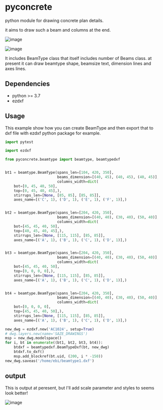 # pyconcrete
python module for drawing concrete plan details.

it aims to draw such a beam and columns at the end.

![image](https://user-images.githubusercontent.com/8196112/55085621-97acb100-50c4-11e9-91e6-7afcf2d7dbbc.png)

![image](https://user-images.githubusercontent.com/8196112/55085845-f70ac100-50c4-11e9-98c4-05240751b4d5.png)


It includes BeamType class that itself includes number of Beams class.
at present it can draw beamtype shape, beamsize text, dimension lines and axes lines.

## Dependencies
- python >= 3.7
- ezdxf

## Usage

This example show how you can create BeamType and then export that to dxf file
with ezdxf python package for example.

```python
import pytest

import ezdxf

from pyconcrete.beamtype import beamtype, beamtypedxf


bt1 = beamtype.BeamType(spans_len=[104, 420, 350],
                        beams_dimension=[(40, 45), (40, 45), (40, 45)],
                        columns_width=dict(
    bot=[0, 45, 40, 50],
    top=[0, 45, 40, 45],),
    stirrups_len=[None, [85, 85], [85, 85]],
    axes_name=[('C', 1), ('D', 1), ('E', 1), ('F', 1)],)


bt2 = beamtype.BeamType(spans_len=[204, 420, 350],
                        beams_dimension=[(40, 40), (30, 40), (50, 40)],
                        columns_width=dict(
    bot=[45, 45, 40, 50],
    top=[40, 45, 40, 45],),
    stirrups_len=[None, [115, 115], [85, 85]],
    axes_name=[('A', 1), ('B', 1), ('C', 1), ('D', 1)],)


bt3 = beamtype.BeamType(spans_len=[204, 420, 350],
                        beams_dimension=[(40, 40), (30, 40), (50, 40)],
                        columns_width=dict(
    bot=[45, 45, 40, 50],
    top=[0, 0, 0, 0],),
    stirrups_len=[None, [115, 115], [85, 85]],
    axes_name=[('A', 1), ('B', 1), ('C', 1), ('D', 1)],)


bt4 = beamtype.BeamType(spans_len=[204, 420, 350],
                        beams_dimension=[(40, 40), (30, 40), (50, 40)],
                        columns_width=dict(
    bot=[0, 0, 0, 0],
    top=[45, 45, 40, 50],),
    stirrups_len=[None, [115, 115], [85, 85]],
    axes_name=[('A', 1), ('B', 1), ('C', 1), ('D', 1)],)

new_dwg = ezdxf.new('AC1024', setup=True)
# dwg.layers.new(name='SAZE_DRAWINGS')
msp = new_dwg.modelspace()
for i, bt in enumerate((bt1, bt2, bt3, bt4)):
    btdxf = beamtypedxf.BeamTypeDxf(bt, new_dwg)
    btdxf.to_dxf()
    msp.add_blockref(bt.uid, (200, i * -150))
new_dwg.saveas('/home/ebi/beamtype1.dxf')
```


## output

This is output at peresent, but I'll add scale parameter and styles to seems look better!

![image](https://user-images.githubusercontent.com/8196112/55884168-d3fc0900-5bbc-11e9-8989-224086e7b440.png)

